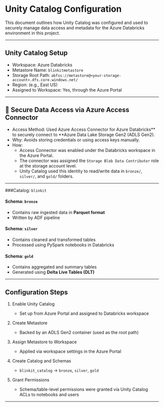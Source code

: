 # Unity Catalog Configuration

This document outlines how Unity Catalog was configured and used to securely manage data access and metadata for the Azure Databricks environment in this project.

---

## Unity Catalog Setup

- Workspace: Azure Databricks
- Metastore Name: `blinkitmetastore`
- Storage Root Path: `abfss://metastore@<your-storage-account>.dfs.core.windows.net/`
- Region: <your-region> (e.g., East US)
- Assigned to Workspace: Yes, through the Azure Portal

---

## 🔐 Secure Data Access via Azure Access Connector

- Access Method: Used Azure Access Connector for Azure Databricks** to securely connect to **Azure Data Lake Storage Gen2 (ADLS Gen2).
- Why: Avoids storing credentials or using access keys manually.
- How:
  - Access Connector was enabled under the Databricks workspace in the Azure Portal.
  - The connector was assigned the `Storage Blob Data Contributor` role at the storage account level.
  - Unity Catalog used this identity to read/write data in `bronze/`, `silver/`, and `gold/` folders.

---


###Catalog: `blinkit`

#### Schema: `bronze`
- Contains raw ingested data in **Parquet format**
- Written by ADF pipeline

#### Schema: `silver`
- Contains cleaned and transformed tables
- Processed using PySpark notebooks in Databricks

#### Schema: `gold`
- Contains aggregated and summary tables
- Generated using **Delta Live Tables (DLT)**

---

## Configuration Steps

1. Enable Unity Catalog
   - Set up from Azure Portal and assigned to Databricks workspace

2. Create Metastore
   - Backed by an ADLS Gen2 container (used as the root path)

3. Assign Metastore to Workspace
   - Applied via workspace settings in the Azure Portal

4. Create Catalog and Schemas
   - `blinkit_catalog` → `bronze`, `silver`, `gold`

5. Grant Permissions
   - Schema/table-level permissions were granted via Unity Catalog ACLs to notebooks and users

---

